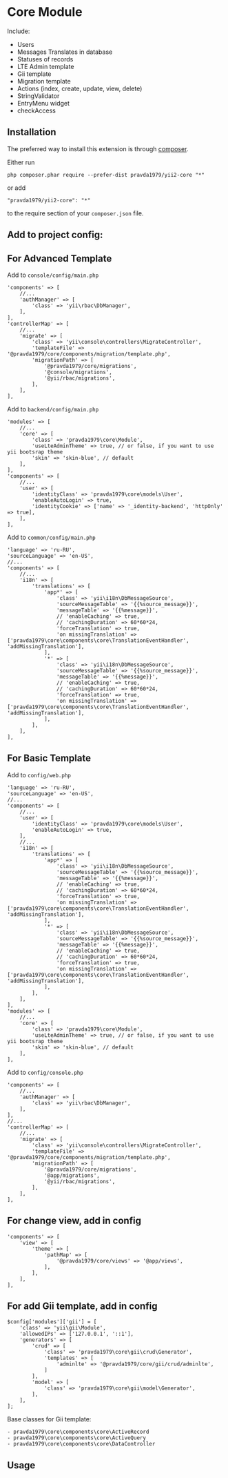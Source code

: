 Core Module
===========
Include:
- Users
- Messages Translates in database
- Statuses of records
- LTE Admin template
- Gii template
- Migration template
- Actions (index, create, update, view, delete)
- StringValidator
- EntryMenu widget
- checkAccess

Installation
------------

The preferred way to install this extension is through [composer](http://getcomposer.org/download/).

Either run

```
php composer.phar require --prefer-dist pravda1979/yii2-core "*"
```

or add

```
"pravda1979/yii2-core": "*"
```

to the require section of your `composer.json` file.

Add to project config:
----------------------

For Advanced Template
-------------------

Add to `console/config/main.php`

    'components' => [
        //...
        'authManager' => [
            'class' => 'yii\rbac\DbManager',
        ],
    ],
    'controllerMap' => [
        //...
        'migrate' => [
            'class' => 'yii\console\controllers\MigrateController',
            'templateFile' => '@pravda1979/core/components/migration/template.php',
            'migrationPath' => [
                '@pravda1979/core/migrations',
                '@console/migrations',
                '@yii/rbac/migrations',
            ],
        ],
    ],    

Add to `backend/config/main.php`

    'modules' => [
        //...
        'core' => [
            'class' => 'pravda1979\core\Module',
            'useLteAdminTheme' => true, // or false, if you want to use yii bootsrap theme
            'skin' => 'skin-blue', // default
        ],
    ],
    'components' => [
        //...
        'user' => [
            'identityClass' => 'pravda1979\core\models\User',
            'enableAutoLogin' => true,
            'identityCookie' => ['name' => '_identity-backend', 'httpOnly' => true],
        ],
    ],

Add to `common/config/main.php`

    'language' => 'ru-RU',
    'sourceLanguage' => 'en-US',
    //...
    'components' => [
        //...
        'i18n' => [
            'translations' => [
                'app*' => [
                    'class' => 'yii\i18n\DbMessageSource',
                    'sourceMessageTable' => '{{%source_message}}',
                    'messageTable' => '{{%message}}',
                    // 'enableCaching' => true,
                    // 'cachingDuration' => 60*60*24,
                    'forceTranslation' => true,
                    'on missingTranslation' => ['pravda1979\core\components\core\TranslationEventHandler', 'addMissingTranslation'],
                ],
                '*' => [
                    'class' => 'yii\i18n\DbMessageSource',
                    'sourceMessageTable' => '{{%source_message}}',
                    'messageTable' => '{{%message}}',
                    // 'enableCaching' => true,
                    // 'cachingDuration' => 60*60*24,
                    'forceTranslation' => true,
                    'on missingTranslation' => ['pravda1979\core\components\core\TranslationEventHandler', 'addMissingTranslation'],
                ],
            ],
        ],
    ],
        

For Basic Template
-------------------

Add to `config/web.php`

    'language' => 'ru-RU',
    'sourceLanguage' => 'en-US',
    //...
    'components' => [
        //...
        'user' => [
            'identityClass' => 'pravda1979\core\models\User',
            'enableAutoLogin' => true,
        ],
        //...
        'i18n' => [
            'translations' => [
                'app*' => [
                    'class' => 'yii\i18n\DbMessageSource',
                    'sourceMessageTable' => '{{%source_message}}',
                    'messageTable' => '{{%message}}',
                    // 'enableCaching' => true,
                    // 'cachingDuration' => 60*60*24,
                    'forceTranslation' => true,
                    'on missingTranslation' => ['pravda1979\core\components\core\TranslationEventHandler', 'addMissingTranslation'],
                ],
                '*' => [
                    'class' => 'yii\i18n\DbMessageSource',
                    'sourceMessageTable' => '{{%source_message}}',
                    'messageTable' => '{{%message}}',
                    // 'enableCaching' => true,
                    // 'cachingDuration' => 60*60*24,
                    'forceTranslation' => true,
                    'on missingTranslation' => ['pravda1979\core\components\core\TranslationEventHandler', 'addMissingTranslation'],
                ],
            ],
        ],
    ],
    'modules' => [
        //...
        'core' => [
            'class' => 'pravda1979\core\Module',
            'useLteAdminTheme' => true, // or false, if you want to use yii bootsrap theme
            'skin' => 'skin-blue', // default
        ],
    ],
    
Add to `config/console.php`

    'components' => [
        //...
        'authManager' => [
            'class' => 'yii\rbac\DbManager',
        ],
    ],
    //...
    'controllerMap' => [
        //...
        'migrate' => [
            'class' => 'yii\console\controllers\MigrateController',
            'templateFile' => '@pravda1979/core/components/migration/template.php',
            'migrationPath' => [
                '@pravda1979/core/migrations',
                '@app/migrations',
                '@yii/rbac/migrations',
            ],
        ],
    ],    



For change view, add in config
-----------------------------

    'components' => [
        'view' => [
            'theme' => [
                'pathMap' => [
                    '@pravda1979/core/views' => '@app/views',
                ],
            ],
        ],
    ],
        

For add Gii template, add in config
-----------------------------

    $config['modules']['gii'] = [
        'class' => 'yii\gii\Module',
        'allowedIPs' => ['127.0.0.1', '::1'],
        'generators' => [
            'crud' => [
                'class' => 'pravda1979\core\gii\crud\Generator',
                'templates' => [
                    'adminlte' => '@pravda1979/core/gii/crud/adminlte',
                ]
            ],
            'model' => [
                'class' => 'pravda1979\core\gii\model\Generator',
            ],
        ],
    ];
Base classes for Gii template:

```
- pravda1979\core\components\core\ActiveRecord
- pravda1979\core\components\core\ActiveQuery
- pravda1979\core\components\core\DataController
```

                            
Usage
-----

